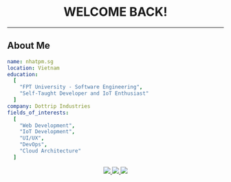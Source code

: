 # <div align="center">WELCOME BACK!</div>





---

## About Me
```yaml
name: nhatpm.sg
location: Vietnam
education:
  [
    "FPT University - Software Engineering",
    "Self-Taught Developer and IoT Enthusiast"
  ]
company: Dottrip Industries
fields_of_interests:
  [
    "Web Development",
    "IoT Development",
    "UI/UX",
    "DevOps",
    "Cloud Architecture"
  ]
```



<div align="center">
  <a href="https://facebook.com/nhatpmsg">
    <img src="https://img.shields.io/badge/Facebook-%231877F2.svg?style=for-the-badge&logo=Facebook&logoColor=white"/>
  </a>
  <a href="mailto:nhatpm.sg@gmail.com">
    <img src="https://img.shields.io/badge/Gmail-D14836?style=for-the-badge&logo=gmail&logoColor=white"/>
  </a>
  <a href="https://github.com/nhatpmse">
    <img src="https://img.shields.io/badge/github-%23121011.svg?style=for-the-badge&logo=github&logoColor=white"/>
  </a>
</div>



